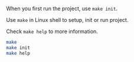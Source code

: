 When you first run the project, use `make init`.

Use `make` in Linux shell to setup, init or run project.

Check `make help` to more information.

```bash
make
make init
make help

